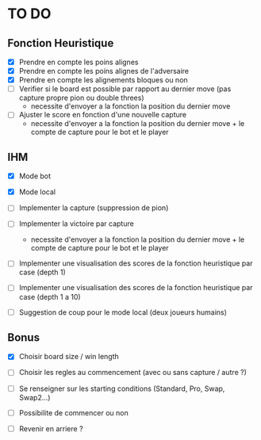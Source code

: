 # TO DO 

## Fonction Heuristique

- [X] Prendre en compte les poins alignes
- [X] Prendre en compte les poins alignes de l'adversaire
- [X] Prendre en compte les alignements bloques ou non
- [ ] Verifier si le board est possible par rapport au dernier move (pas capture propre pion ou double threes)
  - necessite d'envoyer a la fonction la position du dernier move
- [ ] Ajuster le score en fonction d'une nouvelle capture
  - necessite d'envoyer a la fonction la position du dernier move + le compte de capture pour le bot et le player
 
## IHM

- [X] Mode bot
- [X] Mode local
- [ ] Implementer la capture (suppression de pion)
- [ ] Implementer la victoire par capture
  - necessite d'envoyer a la fonction la position du dernier move + le compte de capture pour le bot et le player
- [ ] Implementer une visualisation des scores de la fonction heuristique par case (depth 1)
- [ ] Implementer une visualisation des scores de la fonction heuristique par case (depth 1 a 10)
- [ ] Suggestion de coup pour le mode local (deux joueurs humains)


## Bonus

- [X] Choisir board size / win length
- [ ] Choisir les regles au commencement (avec ou sans capture / autre ?)
- [ ] Se renseigner sur les starting conditions (Standard, Pro, Swap, Swap2...)
- [ ] Possibilite de commencer ou non
- [ ] Revenir en arriere ?


